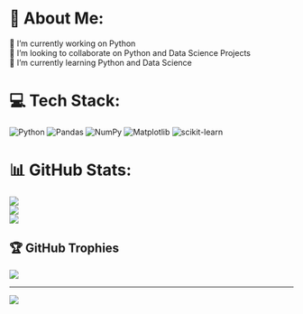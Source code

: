 # 💫 About Me:
🔭 I’m currently working on Python<br>👯 I’m looking to collaborate on Python and Data Science Projects<br>🌱 I’m currently learning Python and Data Science


# 💻 Tech Stack:
![Python](https://img.shields.io/badge/python-3670A0?style=flat&logo=python&logoColor=ffdd54) ![Pandas](https://img.shields.io/badge/pandas-%23150458.svg?style=flat&logo=pandas&logoColor=white) ![NumPy](https://img.shields.io/badge/numpy-%23013243.svg?style=flat&logo=numpy&logoColor=white) ![Matplotlib](https://img.shields.io/badge/Matplotlib-%23ffffff.svg?style=flat&logo=Matplotlib&logoColor=black) ![scikit-learn](https://img.shields.io/badge/scikit--learn-%23F7931E.svg?style=flat&logo=scikit-learn&logoColor=white)
# 📊 GitHub Stats:
![](https://github-readme-stats.vercel.app/api?username=MubarakYero&theme=nightowl&hide_border=false&include_all_commits=false&count_private=false)<br/>
![](https://github-readme-streak-stats.herokuapp.com/?user=MubarakYero&theme=nightowl&hide_border=false)<br/>
![](https://github-readme-stats.vercel.app/api/top-langs/?username=MubarakYero&theme=nightowl&hide_border=false&include_all_commits=false&count_private=false&layout=compact)

## 🏆 GitHub Trophies
![](https://github-profile-trophy.vercel.app/?username=MubarakYero&theme=radical&no-frame=false&no-bg=false&margin-w=4)

---
[![](https://visitcount.itsvg.in/api?id=MubarakYero&icon=5&color=0)](https://visitcount.itsvg.in)

<!-- Proudly created with GPRM ( https://gprm.itsvg.in ) -->
